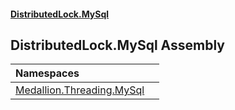 #### [DistributedLock.MySql](README.md 'README')

## DistributedLock.MySql Assembly

| Namespaces | |
| :--- | :--- |
| [Medallion.Threading.MySql](Medallion.Threading.MySql.md 'Medallion.Threading.MySql') | |
